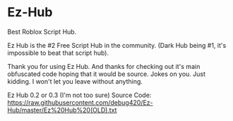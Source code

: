 # Ez-Hub
Best Roblox Script Hub.

Ez Hub is the #2 Free Script Hub in the community. (Dark Hub being #1, it's impossible to beat that script hub).

Thank you for using Ez Hub. And thanks for checking out it's main obfuscated code hoping that it would be source. Jokes on you. Just kidding. I won't let you leave without anything.

Ez Hub 0.2 or 0.3 (I'm not too sure) Source Code:
https://raw.githubusercontent.com/debug420/Ez-Hub/master/Ez%20Hub%20(OLD).txt

